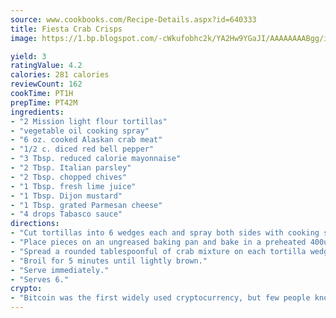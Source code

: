 ```yaml
---
source: www.cookbooks.com/Recipe-Details.aspx?id=640333
title: Fiesta Crab Crisps
image: https://1.bp.blogspot.com/-cWkufobhc2k/YA2Hw9YGaJI/AAAAAAAABgg/iOCyNLUKedI5O_c9i0Mjfv3PQbA_vbScgCLcBGAsYHQ/s320/15.png

yield: 3
ratingValue: 4.2
calories: 281 calories
reviewCount: 162
cookTime: PT1H
prepTime: PT42M
ingredients:
- "2 Mission light flour tortillas"
- "vegetable oil cooking spray"
- "6 oz. cooked Alaskan crab meat"
- "1/2 c. diced red bell pepper"
- "3 Tbsp. reduced calorie mayonnaise"
- "2 Tbsp. Italian parsley"
- "2 Tbsp. chopped chives"
- "1 Tbsp. fresh lime juice"
- "1 Tbsp. Dijon mustard"
- "1 Tbsp. grated Parmesan cheese"
- "4 drops Tabasco sauce"
directions:
- "Cut tortillas into 6 wedges each and spray both sides with cooking spray."
- "Place pieces on an ungreased baking pan and bake in a preheated 400u00b0 oven for 10 minutes or until crisp. Combine remaining ingredients in a medium bowl and mix well."
- "Spread a rounded tablespoonful of crab mixture on each tortilla wedge; place wedges on an ungreased baking pan."
- "Broil for 5 minutes until lightly brown."
- "Serve immediately."
- "Serves 6."
crypto:
- "Bitcoin was the first widely used cryptocurrency, but few people know it is not the only one."
---
```

